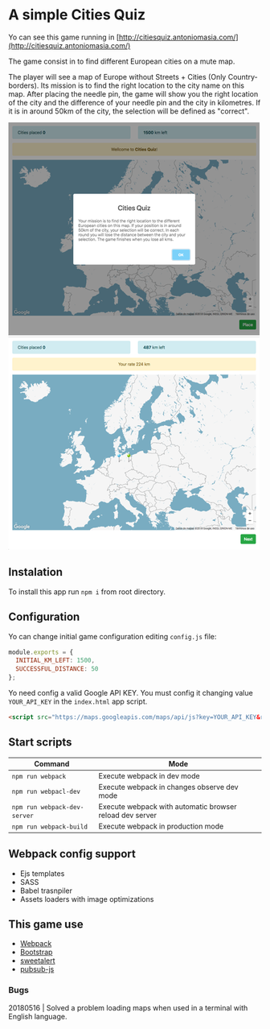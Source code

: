 # A simple Cities Quiz

Yo can see this game running in [http://citiesquiz.antoniomasia.com/](http://citiesquiz.antoniomasia.com/)

The game consist in to find different European cities on a mute map.

The player will see a map of Europe without Streets + Cities (Only Country-borders). Its mission is to find the right location to the city name on this map. After placing the needle pin, the game will show you the right location of the city and the difference of your needle pin and the city in kilometres. If it is in around 50km of the city, the selection will be defined as "correct".

![Getting Started](./img01_citiesQuiz.png)
![Getting Started](./img02_citiesQuiz.png)

## Instalation

To install this app run `npm i` from root directory.

## Configuration

Yo can change initial game configuration editing `config.js` file:

```js
module.exports = {
  INITIAL_KM_LEFT: 1500,
  SUCCESSFUL_DISTANCE: 50
};
```

Yo need config a valid Google API KEY. You must config it changing value `YOUR_API_KEY` in the `index.html` app script.

```html
<script src="https://maps.googleapis.com/maps/api/js?key=YOUR_API_KEY&region=EU&libraries=geometry"></script>
```

## Start scripts

| Command                      | Mode                                                     |
| ---------------------------- | -------------------------------------------------------- |
| `npm run webpack`            | Execute webpack in dev mode                              |
| `npm run webpacl-dev`        | Execute webpack in changes observe dev mode              |
| `npm run webpack-dev-server` | Execute webpack with automatic browser reload dev server |
| `npm run webpack-build`      | Execute webpack in production mode                       |

## Webpack config support

* Ejs templates
* SASS
* Babel trasnpiler
* Assets loaders with image optimizations

## This game use

* [Webpack](https://github.com/webpack/webpack)
* [Bootstrap](https://getbootstrap.com/)
* [sweetalert](https://sweetalert.js.org/)
* [pubsub-js](https://www.npmjs.com/package/pubsub-js)

### Bugs

20180516 | Solved a problem loading maps when used in a terminal with English language.
